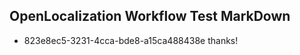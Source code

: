 ## OpenLocalization Workflow Test MarkDown
* 823e8ec5-3231-4cca-bde8-a15ca488438e 
thanks!<!--HONumber=Mar16_HO4-->
